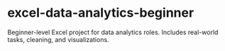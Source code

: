 # excel-data-analytics-beginner
Beginner-level Excel project for data analytics roles. Includes real-world tasks, cleaning, and visualizations.
